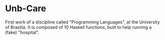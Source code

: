 # Unb-Care
First work of a discipline called "Programming Languages", at the University of Brasília.
It is composed of 10 Haskell functions, built to help running a (fake) "hospital".
